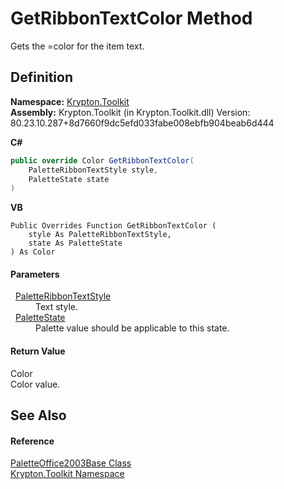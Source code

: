 # GetRibbonTextColor Method


Gets the =color for the item text.



## Definition
**Namespace:** <a href="79d2eac2-21f4-54ff-7552-b20c33c30600.md">Krypton.Toolkit</a>  
**Assembly:** Krypton.Toolkit (in Krypton.Toolkit.dll) Version: 80.23.10.287+8d7660f9dc5efd033fabe008ebfb904beab6d444

**C#**
``` C#
public override Color GetRibbonTextColor(
	PaletteRibbonTextStyle style,
	PaletteState state
)
```
**VB**
``` VB
Public Overrides Function GetRibbonTextColor ( 
	style As PaletteRibbonTextStyle,
	state As PaletteState
) As Color
```



#### Parameters
<dl><dt>  <a href="20718c7f-ba53-61b4-4c14-e6f8410f750c.md">PaletteRibbonTextStyle</a></dt><dd>Text style.</dd><dt>  <a href="93e626cd-00cf-240e-06c6-ab4d47e982ba.md">PaletteState</a></dt><dd>Palette value should be applicable to this state.</dd></dl>

#### Return Value
Color  
Color value.

## See Also


#### Reference
<a href="6cb177c9-258e-91bf-2f60-3bcab99ea961.md">PaletteOffice2003Base Class</a>  
<a href="79d2eac2-21f4-54ff-7552-b20c33c30600.md">Krypton.Toolkit Namespace</a>  
